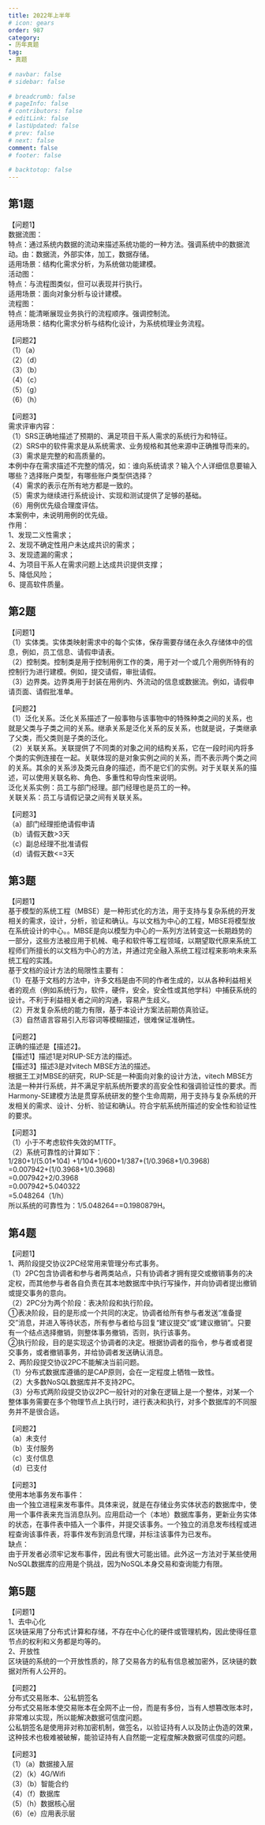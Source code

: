```yaml
---  
title: 2022年上半年  
# icon: gears  
order: 987  
category:  
- 历年真题  
tag:  
- 真题  
  
# navbar: false  
# sidebar: false  
  
# breadcrumb: false  
# pageInfo: false  
# contributors: false  
# editLink: false  
# lastUpdated: false  
# prev: false  
# next: false  
comment: false  
# footer: false  
  
# backtotop: false  
---  
```

## 第1题 ##

【问题1】  
数据流图：  
特点：通过系统内数据的流动来描述系统功能的一种方法。强调系统中的数据流动。由：数据流，外部实体，加工，数据存储。  
适用场景：结构化需求分析，为系统做功能建模。  
活动图：  
特点：与流程图类似，但可以表现并行执行。  
适用场景：面向对象分析与设计建模。  
流程图：  
特点：能清晰展现业务执行的流程顺序。强调控制流。  
适用场景：结构化需求分析与结构化设计，为系统梳理业务流程。  
  
【问题2】  
（1）（a）  
（2）（d）  
（3）（b）  
（4）（c）  
（5）（g）  
（6）（h）  
  
【问题3】  
需求评审内容：  
（1）SRS正确地描述了预期的、满足项目干系人需求的系统行为和特征。  
（2）SRS中的软件需求是从系统需求、业务规格和其他来源中正确推导而来的。  
（3）需求是完整的和高质量的。  
本例中存在需求描述不完整的情况，如：谁向系统请求？输入个人详细信息要输入哪些？选择账户类型，有哪些账户类型供选择？  
（4）需求的表示在所有地方都是一致的。  
（5）需求为继续进行系统设计、实现和测试提供了足够的基础。  
（6）用例优先级合理度评估。  
本案例中，未说明用例的优先级。  
作用：  
1、发现二义性需求；  
2、发现不确定性用户未达成共识的需求；  
3、发现遗漏的需求；  
4、为项目干系人在需求问题上达成共识提供支撑；  
5、降低风险；  
6、提高软件质量。  


## 第2题 ##

【问题1】  
（1）实体类。实体类映射需求中的每个实体，保存需要存储在永久存储体中的信息，例如，员工信息、请假申请表。  
（2）控制类。控制类是用于控制用例工作的类，用于对一个或几个用例所特有的控制行为进行建模。例如，提交请假，审批请假。  
（3）边界类。边界类用于封装在用例内、外流动的信息或数据流。例如，请假申请页面、请假批准单。  
  
【问题2】  
（1）泛化关系。泛化关系描述了一般事物与该事物中的特殊种类之间的关系，也就是父类与子类之间的关系。继承关系是泛化关系的反关系，也就是说，子类继承了父类，而父类则是子类的泛化。  
（2）关联关系。关联提供了不同类的对象之间的结构关系，它在一段时间内将多个类的实例连接在一起。关联体现的是对象实例之间的关系，而不表示两个类之间的关系。其余的关系涉及类元自身的描述，而不是它们的实例。对于关联关系的描述，可以使用关联名称、角色、多重性和导向性来说明。  
泛化关系实例：员工与部门经理。部门经理也是员工的一种。  
关联关系：员工与请假记录之间有关联关系。  
  
【问题3】  
（a）部门经理拒绝请假申请  
（b）请假天数&gt;3天  
（c）副总经理不批准请假  
（d）请假天数&lt;=3天  


## 第3题 ##

【问题1】  
基于模型的系统工程（MBSE）是一种形式化的方法，用于支持与复杂系统的开发相关的需求，设计，分析，验证和确认。与以文档为中心的工程，MBSE将模型放在系统设计的中心。。MBSE是向以模型为中心的一系列方法转变这一长期趋势的一部分，这些方法被应用于机械、电子和软件等工程领域，以期望取代原来系统工程师们所擅长的以文档为中心的方法，并通过完全融入系统工程过程来影响未来系统工程的实践。  
基于文档的设计方法的局限性主要有：  
（1）在基于文档的方法中，许多文档是由不同的作者生成的，以从各种利益相关者的观点（例如系统行为，软件，硬件，安全，安全性或其他学科）中捕获系统的设计。不利于利益相关者之间的沟通，容易产生歧义。  
（2）开发复杂系统的能力有限，基于本设计方案法前期仿真验证。  
（3）自然语言容易引入形容词等模糊描述，很难保证准确性。  
  
【问题2】  
正确的描述是【描述2】。  
【描述1】描述1是对RUP-SE方法的描述。  
【描述3】描述3是对vitech MBSE方法的描述。  
根据王工对MBSE的研究，RUP-SE是一种面向对象的设计方法，vitech MBSE方法是一种并行系统，并不满足宇航系统所要求的高安全性和强调验证性的要求。而Harmony-SE建模方法是贯穿系统研发的整个生命周期，用于支持与复杂系统的开发相关的需求、设计、分析、验证和确认。符合宇航系统所描述的安全性和验证性的要求。  
  
【问题3】  
（1）小于不考虑软件失效的MTTF。  
（2）系统可靠性的计算如下：  
1/280+1/(5.01\*104) +1/104\+1/600+1/387+(1/0.3968+1/0.3968)  
=0.007942+(1/0.3968+1/0.3968)  
=0.007942+2/0.3968  
=0.007942+5.040322  
=5.048264（1/h）  
所以系统的可靠性为：1/5.048264==0.1980879H。  


## 第4题 ##

【问题1】  
1、两阶段提交协议2PC经常用来管理分布式事务。  
（1）2PC包含协调者和参与者两类站点，只有协调者才拥有提交或撤销事务的决定权，而其他参与者各自负责在其本地数据库中执行写操作，并向协调者提出撤销或提交事务的意向。  
（2）2PC分为两个阶段：表决阶段和执行阶段。  
①表决阶段，目的是形成一个共同的决定。协调者给所有参与者发送“准备提交”消息，并进入等待状态，所有参与者给与回复“建议提交”或“建议撤销”。只要有一个结点选择撤销，则整体事务撤销，否则，执行该事务。  
②执行阶段，目的是实现这个协调者的决定。根据协调者的指令，参与者或者提交事务，或者撤销事务，并给协调者发送确认消息。  
2、两阶段提交协议2PC不能解决当前问题。  
（1）分布式数据库遵循的是CAP原则，会在一定程度上牺牲一致性。  
（2）大多数NoSQL数据库并不支持2PC。  
（3）分布式两阶段提交协议2PC一般针对的对象在逻辑上是一个整体，对某一个整体事务需要在多个物理节点上执行时，进行表决和执行，对多个数据库的不同服务并不是很合适。  
  
【问题2】  
（a）未支付  
（b）支付服务  
（c）支付信息  
（d）已支付  
  
【问题3】  
使用本地事务发布事件：  
由一个独立进程来发布事件。具体来说，就是在存储业务实体状态的数据库中，使用一个事件表来充当消息队列。应用启动一个（本地）数据库事务，更新业务实体的状态，在事件表中插入一个事件，并提交该事务。一个独立的消息发布线程或进程查询该事件表，将事件发布到消息代理，并标注该事件为已发布。  
缺点：  
由于开发者必须牢记发布事件，因此有很大可能出错。此外这一方法对于某些使用NoSQL数据库的应用是个挑战，因为NoSQL本身交易和查询能力有限。  


## 第5题 ##

【问题1】  
1、去中心化  
区块链采用了分布式计算和存储，不存在中心化的硬件或管理机构，因此使得任意节点的权利和义务都是均等的。  
2、开放性  
区块链的系统的一个开放性质的，除了交易各方的私有信息被加密外，区块链的数据对所有人公开的。  
  
【问题2】  
分布式交易账本、公私钥签名  
分布式交易账本使交易账本在全网不止一份，而是有多份，当有人想篡改账本时，非常难以实现，所以能解决数据可信度问题。  
公私钥签名是使用非对称加密机制，做签名，以验证持有人以及防止伪造的效果，这种技术也极难被破解，能验证持有人自然能一定程度解决数据可信度的问题。  
  
【问题3】  
（1）（a）数据接入层  
（2）（k）4G/Wifi  
（3）（b）智能合约  
（4）（f）数据库  
（5）（h）数据核心层  
（6）（e）应用表示层  

